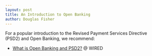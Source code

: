 ```yaml
---
layout: post
title: An Introduction to Open Banking
author: Douglas Fisher
---
```


For a popular introduction to the Revised Payment Services Directive (PSD2)
and Open Banking, we recommend:

- [What is Open Banking and PSD2?](https://www.wired.co.uk/article/open-banking-cma-psd2-explained) @ WIRED